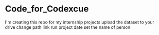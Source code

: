 # Code_for_Codexcue
I'm creating this repo for my internship projects
upload the dataset to your drive
change path link
run project
date set
the name of person 
